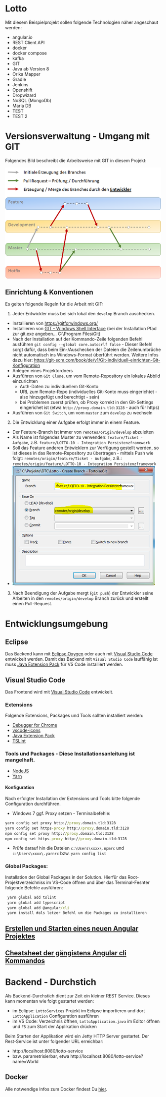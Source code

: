 # Lotto
Mit diesem Beispielprojekt sollen folgende Technologien näher angeschaut werden:

* angular.io
* REST Client API
* docker
* docker compose
* kafka
* GIT
* Java ab Version 8
* Orika Mapper
* Gradle
* Jenkins
* Openshift
* Dropwizard
* NoSQL (MongoDb)
* Maria DB
* TEST
* TEST 2

# Versionsverwaltung - Umgang mit GIT
Folgendes Bild beschreibt die Arbeitsweise mit GIT in diesem Projekt:

![GIT Branches](doc/git.png "GIT Branches")

## Einrichtung & Konventionen
Es gelten folgende Regeln für die Arbeit mit GIT:
1. Jeder Entwickler muss bei sich lokal den `develop` Branch auschecken.
  - Installieren von https://gitforwindows.org/	
  - Installieren von [GIT - Windows Shell Interface](https://tortoisegit.org/download/)
	(bei der Installation Pfad zur git.exe angeben... C:\Program Files\Git)
  - Nach der Installation auf der Kommando-Zeile folgenden Befehl ausführen `git config --global core.autocrlf false` -  Dieser Befehl sorgt dafür, dass beim Ein-/Auschecken der Dateien die Zeilenumbrüche nicht automatisch ins Windows-Format überführt werden. Weitere Infos dazu hier: https://git-scm.com/book/de/v1/Git-individuell-einrichten-Git-Konfiguration  
  - Anlegen eines Projektordners
  - Ausführen von `Git Clone`, um vom Remote-Repository ein lokales Abbild einzurichten
    - Auth-Daten zu individuellem Git-Konto
    - URL zum Remote-Repo (individuelles Git-Konto muss eingerichtet - also hinzugefügt und berechtigt - sein)
    - bei Problemen zuerst prüfen, ob Proxy korrekt in den Git-Settings eingerichet ist (etwa `http://proxy.domain.tld:3128` - auch für https)
  - Ausführen von `Git Switch`, um vom `master` zum `develop` zu wechseln
2. Die Entwicklung einer Aufgabe erfolgt immer in einem Feature.
  - Der Feature-Branch ist immer von `remotes/origin/develop` abzuleiten
  - Als Name ist folgendes Muster zu verwenden: `feature/Ticket - Aufgabe`, z.B. `feature/LOTTO-10 - Integration Persistenzframework`
  - Soll das Feature anderen Entwicklern zur Verfügung gestellt werden, so ist dieses in das Remote-Repository zu übertragen - mittels Push wie folgt: `remotes/origin/feature/Ticket - Aufgabe`, z.B.: `remotes/origin/feature/LOTTO-10 - Integration Persistenzframework` 
  - ![GIT Branches](doc/create_feature.png "GIT Branches")
3. Nach Beendigung der Aufgabe mergt (`git push`) der Entwickler seine Arbeiten in den `remotes/origin/develop` Branch zurück und erstellt einen Pull-Request.

# Entwicklungsumgebung

## Eclipse
Das Backend kann mit [Eclipse Oxygen](http://www.eclipse.org/downloads/download.php?file=/technology/epp/downloads/release/oxygen/2/eclipse-java-oxygen-2-win32-x86_64.zip "Zum Download") oder auch mit [Visual Studio Code](https://code.visualstudio.com/download "Zum Download") entwickelt werden. Damit das Backend mit `Visual Studio Code` lauffähig ist muss [Java Extension Pack](https://code.visualstudio.com/docs/java/extensions "Zum Download") für VS Code installiert werden.

## Visual Studio Code
Das Frontend wird mit [Visual Studio Code](https://code.visualstudio.com/download "Zum Download") entwickelt.

### Extensions
Folgende Extensions, Packages und Tools sollten installiert werden:
* [Debugger for Chrome](https://marketplace.visualstudio.com/items?itemName=msjsdiag.debugger-for-chrome)
* [vscode-icons](https://marketplace.visualstudio.com/items?itemName=robertohuertasm.vscode-icons)
* [Java Extension Pack](https://marketplace.visualstudio.com/items?itemName=vscjava.vscode-java-pack)
* [TSLint](https://marketplace.visualstudio.com/items?itemName=eg2.tslint)

### Tools und Packages - Diese Installationsanleitung ist mangelhaft.
* [NodeJS](https://nodejs.org/dist/v9.4.0/node-v9.4.0-x64.msi)
* [Yarn](https://yarnpkg.com/latest.msi)

#### Konfiguration
Nach erfolgter Installation der Extensions und Tools bitte folgende Configuration durchführen.
* Windows 7 ggf. Proxy setzen - Terminalbefehle:
```cmd
yarn config set proxy http://proxy.domain.tld:3128
yarn config set https-proxy http://proxy.domain.tld:3128
npm config set proxy http://proxy.domain.tld:3128
npm config set https-proxy http://proxy.domain.tld:3128
```
* Prüfe darauf hin die Dateien `c:\Users\xxxx\.npmrc` und `c:\Users\xxxx\.yarnrc` bzw. `yarn config list`

### Global Packages:
Installation der Global Packages in der Solution. Hierfür das Root-Projektverzeichniss im VS-Code öffnen und über das Terminal-Fesnter folgende Befehle ausführen:
```cmd
 yarn global add tslint
 yarn global add typescript
 yarn global add @angular/cli
 yarn install #als letzer Befehl um die Packages zu installieren
```

## [Erstellen und Starten eines neuen Angular Projektes](neuesProjekt.md)

 ## [Cheatsheet der gängistens Angular cli Kommandos](https://cli.angular.io/reference.pdf)

# Backend - Durchstich
Als Backend-Durchstich dient zur Zeit ein kleiner REST Service. Dieses kann momentan wie folgt gestartet werden:
- im Eclipse: `LottoServices` Projekt im Eclipse importieren und dort `LottoApplication` Configuration ausführen
- im VS Code: Verzeichnis öffnen, `LottoApplication.java` im Editor öffnen und `F5` zum Start der Applikation drücken

Beim Starten der Applikation wird ein Jetty HTTP Server gestartet. Der Rest-Service ist unter folgender URL erreichbar:
- http://localhost:8080/lotto-service
- bzw. parametrisierbar, etwa http://localhost:8080/lotto-service?name=World

## Docker
Alle notwendige Infos zum Docker findest Du [hier](docker/README.md).
